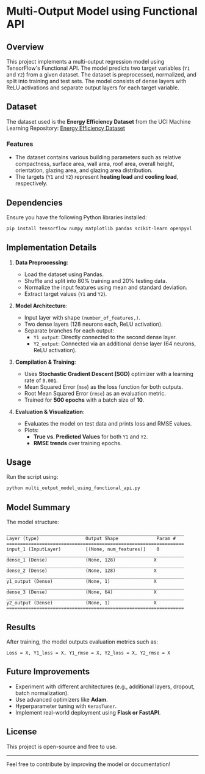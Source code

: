 # Multi-Output Model using Functional API

## Overview
This project implements a multi-output regression model using TensorFlow's Functional API. The model predicts two target variables (`Y1` and `Y2`) from a given dataset. The dataset is preprocessed, normalized, and split into training and test sets. The model consists of dense layers with ReLU activations and separate output layers for each target variable.

## Dataset
The dataset used is the **Energy Efficiency Dataset** from the UCI Machine Learning Repository:
[Energy Efficiency Dataset](https://archive.ics.uci.edu/ml/machine-learning-databases/00242/ENB2012_data.xlsx)

### Features
- The dataset contains various building parameters such as relative compactness, surface area, wall area, roof area, overall height, orientation, glazing area, and glazing area distribution.
- The targets (`Y1` and `Y2`) represent **heating load** and **cooling load**, respectively.

## Dependencies
Ensure you have the following Python libraries installed:
```bash
pip install tensorflow numpy matplotlib pandas scikit-learn openpyxl
```

## Implementation Details
1. **Data Preprocessing**:
   - Load the dataset using Pandas.
   - Shuffle and split into 80% training and 20% testing data.
   - Normalize the input features using mean and standard deviation.
   - Extract target values (`Y1` and `Y2`).

2. **Model Architecture**:
   - Input layer with shape `(number_of_features,)`.
   - Two dense layers (128 neurons each, ReLU activation).
   - Separate branches for each output:
     - `Y1_output`: Directly connected to the second dense layer.
     - `Y2_output`: Connected via an additional dense layer (64 neurons, ReLU activation).

3. **Compilation & Training**:
   - Uses **Stochastic Gradient Descent (SGD)** optimizer with a learning rate of `0.001`.
   - Mean Squared Error (`mse`) as the loss function for both outputs.
   - Root Mean Squared Error (`rmse`) as an evaluation metric.
   - Trained for **500 epochs** with a batch size of **10**.

4. **Evaluation & Visualization**:
   - Evaluates the model on test data and prints loss and RMSE values.
   - Plots:
     - **True vs. Predicted Values** for both `Y1` and `Y2`.
     - **RMSE trends** over training epochs.

## Usage
Run the script using:
```bash
python multi_output_model_using_functional_api.py
```

## Model Summary
The model structure:
```plaintext
_________________________________________________________________
Layer (type)                 Output Shape              Param #   
=================================================================
input_1 (InputLayer)         [(None, num_features)]    0         
_________________________________________________________________
dense_1 (Dense)              (None, 128)              X         
_________________________________________________________________
dense_2 (Dense)              (None, 128)              X         
_________________________________________________________________
y1_output (Dense)            (None, 1)                X         
_________________________________________________________________
dense_3 (Dense)              (None, 64)               X         
_________________________________________________________________
y2_output (Dense)            (None, 1)                X         
=================================================================
```

## Results
After training, the model outputs evaluation metrics such as:
```plaintext
Loss = X, Y1_loss = X, Y1_rmse = X, Y2_loss = X, Y2_rmse = X
```

## Future Improvements
- Experiment with different architectures (e.g., additional layers, dropout, batch normalization).
- Use advanced optimizers like **Adam**.
- Hyperparameter tuning with `KerasTuner`.
- Implement real-world deployment using **Flask or FastAPI**.

## License
This project is open-source and free to use.

---
Feel free to contribute by improving the model or documentation!
